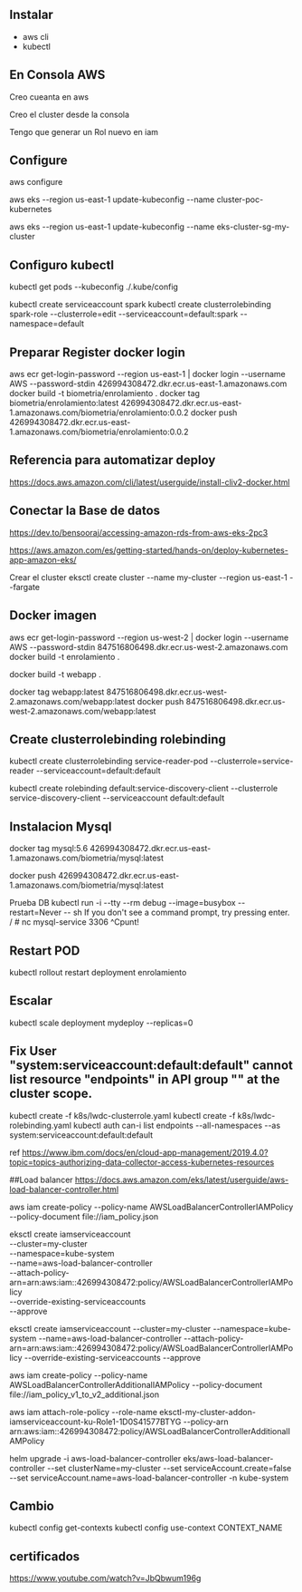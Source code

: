
## Instalar

- aws cli
- kubectl

## En Consola AWS

Creo cueanta en aws

Creo el cluster desde la consola

Tengo que generar un Rol nuevo en iam

## Configure 

aws configure

aws eks --region us-east-1 update-kubeconfig --name cluster-poc-kubernetes

aws eks --region us-east-1 update-kubeconfig --name eks-cluster-sg-my-cluster

## Configuro kubectl
kubectl get pods --kubeconfig ./.kube/config

kubectl create serviceaccount spark
kubectl create clusterrolebinding spark-role --clusterrole=edit --serviceaccount=default:spark --namespace=default

## Preparar Register docker login



aws ecr get-login-password --region us-east-1 | docker login --username AWS --password-stdin 426994308472.dkr.ecr.us-east-1.amazonaws.com
docker build -t biometria/enrolamiento .
docker tag biometria/enrolamiento:latest 426994308472.dkr.ecr.us-east-1.amazonaws.com/biometria/enrolamiento:0.0.2
docker push 426994308472.dkr.ecr.us-east-1.amazonaws.com/biometria/enrolamiento:0.0.2

## Referencia para automatizar deploy

https://docs.aws.amazon.com/cli/latest/userguide/install-cliv2-docker.html

## Conectar la Base de datos

https://dev.to/bensooraj/accessing-amazon-rds-from-aws-eks-2pc3


https://aws.amazon.com/es/getting-started/hands-on/deploy-kubernetes-app-amazon-eks/

Crear el cluster
eksctl create cluster --name my-cluster --region us-east-1 --fargate


## Docker imagen 
aws ecr get-login-password --region us-west-2 | docker login --username AWS --password-stdin 847516806498.dkr.ecr.us-west-2.amazonaws.com
docker build -t enrolamiento .

docker build -t webapp .

docker tag webapp:latest 847516806498.dkr.ecr.us-west-2.amazonaws.com/webapp:latest
docker push 847516806498.dkr.ecr.us-west-2.amazonaws.com/webapp:latest

## Create clusterrolebinding rolebinding

kubectl create clusterrolebinding service-reader-pod --clusterrole=service-reader  --serviceaccount=default:default

kubectl create rolebinding default:service-discovery-client --clusterrole service-discovery-client --serviceaccount default:default


## Instalacion Mysql

docker tag mysql:5.6 426994308472.dkr.ecr.us-east-1.amazonaws.com/biometria/mysql:latest

docker push 426994308472.dkr.ecr.us-east-1.amazonaws.com/biometria/mysql:latest


Prueba DB
kubectl run -i --tty --rm debug --image=busybox --restart=Never -- sh
If you don't see a command prompt, try pressing enter.
/ # nc mysql-service 3306
^Cpunt!


## Restart POD
kubectl rollout restart deployment enrolamiento

## Escalar

kubectl scale deployment mydeploy --replicas=0

## Fix  User "system:serviceaccount:default:default" cannot list resource "endpoints" in API group "" at the cluster scope.

kubectl create -f k8s/lwdc-clusterrole.yaml
kubectl create -f k8s/lwdc-rolebinding.yaml
kubectl auth can-i list endpoints --all-namespaces --as system:serviceaccount:default:default

ref https://www.ibm.com/docs/en/cloud-app-management/2019.4.0?topic=topics-authorizing-data-collector-access-kubernetes-resources


##Load balancer 
https://docs.aws.amazon.com/eks/latest/userguide/aws-load-balancer-controller.html

aws iam create-policy --policy-name AWSLoadBalancerControllerIAMPolicy --policy-document file://iam_policy.json

eksctl create iamserviceaccount \
--cluster=my-cluster \
--namespace=kube-system \
--name=aws-load-balancer-controller \
--attach-policy-arn=arn:aws:iam::426994308472:policy/AWSLoadBalancerControllerIAMPolicy \
--override-existing-serviceaccounts \
--approve

eksctl create iamserviceaccount --cluster=my-cluster --namespace=kube-system --name=aws-load-balancer-controller --attach-policy-arn=arn:aws:iam::426994308472:policy/AWSLoadBalancerControllerIAMPolicy --override-existing-serviceaccounts --approve


aws iam create-policy --policy-name AWSLoadBalancerControllerAdditionalIAMPolicy --policy-document file://iam_policy_v1_to_v2_additional.json

aws iam attach-role-policy --role-name eksctl-my-cluster-addon-iamserviceaccount-ku-Role1-1D0S41577BTYG --policy-arn arn:aws:iam::426994308472:policy/AWSLoadBalancerControllerAdditionalIAMPolicy


helm upgrade -i aws-load-balancer-controller eks/aws-load-balancer-controller --set clusterName=my-cluster --set serviceAccount.create=false --set serviceAccount.name=aws-load-balancer-controller -n kube-system

## Cambio
kubectl config get-contexts
kubectl config use-context CONTEXT_NAME



## certificados
https://www.youtube.com/watch?v=JbQbwum196g